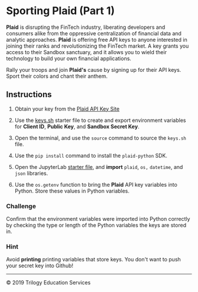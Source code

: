 # Sporting Plaid (Part 1)

**Plaid** is disrupting the FinTech industry, liberating developers and consumers alike from the oppressive centralization of financial data and analytic approaches. **Plaid** is offering free API keys to anyone interested in joining their ranks and revolutionizing the FinTech market. A key grants you access to their Sandbox sanctuary, and it allows you to wield their technology to build your own financial applications.

Rally your troops and join **Plaid's** cause by signing up for their API keys. Sport their colors and chant their anthem.

## Instructions

1. Obtain your key from the [Plaid API Key Site](https://dashboard.plaid.com/account/keys)

2. Use the [keys.sh](Unsolved/Core/keys.sh) starter file to create and export environment variables for **Client ID**, **Public Key**, and **Sandbox Secret Key**.

3. Open the terminal, and use the `source` command to source the `keys.sh` file.

4. Use the `pip install` command to install the `plaid-python` SDK.

5. Open the JupyterLab [starter file](Unsolved/Core/sporting_plaid.ipynb), and **import** `plaid`, `os,` `datetime`, and `json` libraries.

6. Use the `os.getenv` function to bring the **Plaid** API key variables into Python. Store these values in Python variables.

### Challenge

Confirm that the environment variables were imported into Python correctly by checking the type or length of the Python variables the keys are stored in.

### Hint

Avoid **printing** printing variables that store keys. You don't want to push your secret key into Github!

- - -

© 2019 Trilogy Education Services
